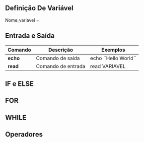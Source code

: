 ## Definição De Variável
Nome_variavel = 
## Entrada e Saída

| **Comando** | Descrição          | Exemplos               |
| ----------- | ------------------ | ---------------------- |
| **echo**    | Comando de saída   | echo ¨Hello World¨<br> |
| **read**    | Comando de entrada | read VARIAVEL          |

## IF e ELSE

## FOR

## WHILE

## Operadores

